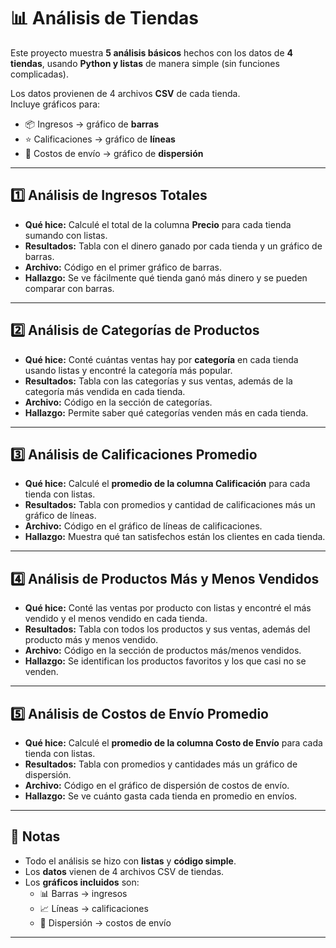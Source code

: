 # 📊 Análisis de Tiendas

Este proyecto muestra **5 análisis básicos** hechos con los datos de **4 tiendas**, usando **Python y listas** de manera simple (sin funciones complicadas).  

Los datos provienen de 4 archivos **CSV** de cada tienda.  
Incluye gráficos para:  
- 📦 Ingresos → gráfico de **barras**  
- ⭐ Calificaciones → gráfico de **líneas**  
- 🚚 Costos de envío → gráfico de **dispersión**  

---

## 1️⃣ Análisis de Ingresos Totales
- **Qué hice:** Calculé el total de la columna **Precio** para cada tienda sumando con listas.  
- **Resultados:** Tabla con el dinero ganado por cada tienda y un gráfico de barras.  
- **Archivo:** Código en el primer gráfico de barras.  
- **Hallazgo:** Se ve fácilmente qué tienda ganó más dinero y se pueden comparar con barras.  

---

## 2️⃣ Análisis de Categorías de Productos
- **Qué hice:** Conté cuántas ventas hay por **categoría** en cada tienda usando listas y encontré la categoría más popular.  
- **Resultados:** Tabla con las categorías y sus ventas, además de la categoría más vendida en cada tienda.  
- **Archivo:** Código en la sección de categorías.  
- **Hallazgo:** Permite saber qué categorías venden más en cada tienda.  

---

## 3️⃣ Análisis de Calificaciones Promedio
- **Qué hice:** Calculé el **promedio de la columna Calificación** para cada tienda con listas.  
- **Resultados:** Tabla con promedios y cantidad de calificaciones más un gráfico de líneas.  
- **Archivo:** Código en el gráfico de líneas de calificaciones.  
- **Hallazgo:** Muestra qué tan satisfechos están los clientes en cada tienda.  

---

## 4️⃣ Análisis de Productos Más y Menos Vendidos
- **Qué hice:** Conté las ventas por producto con listas y encontré el más vendido y el menos vendido en cada tienda.  
- **Resultados:** Tabla con todos los productos y sus ventas, además del producto más y menos vendido.  
- **Archivo:** Código en la sección de productos más/menos vendidos.  
- **Hallazgo:** Se identifican los productos favoritos y los que casi no se venden.  

---

## 5️⃣ Análisis de Costos de Envío Promedio
- **Qué hice:** Calculé el **promedio de la columna Costo de Envío** para cada tienda con listas.  
- **Resultados:** Tabla con promedios y cantidades más un gráfico de dispersión.  
- **Archivo:** Código en el gráfico de dispersión de costos de envío.  
- **Hallazgo:** Se ve cuánto gasta cada tienda en promedio en envíos.  

---

## 📝 Notas
- Todo el análisis se hizo con **listas** y **código simple**.  
- Los **datos** vienen de 4 archivos CSV de tiendas.  
- Los **gráficos incluidos** son:  
  - 📊 Barras → ingresos  
  - 📈 Líneas → calificaciones  
  - 🔵 Dispersión → costos de envío  

---

